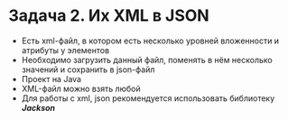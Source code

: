 # Задача 2. Их XML в JSON
- Есть xml-файл, в котором есть несколько уровней вложенности и атрибуты у элементов
- Необходимо загрузить данный файл, поменять в нём несколько значений и сохранить в json-файл
- Проект на Java
- XML-файл можно взять любой
- Для работы с xml, json рекомендуется использовать библиотеку ***Jackson***
